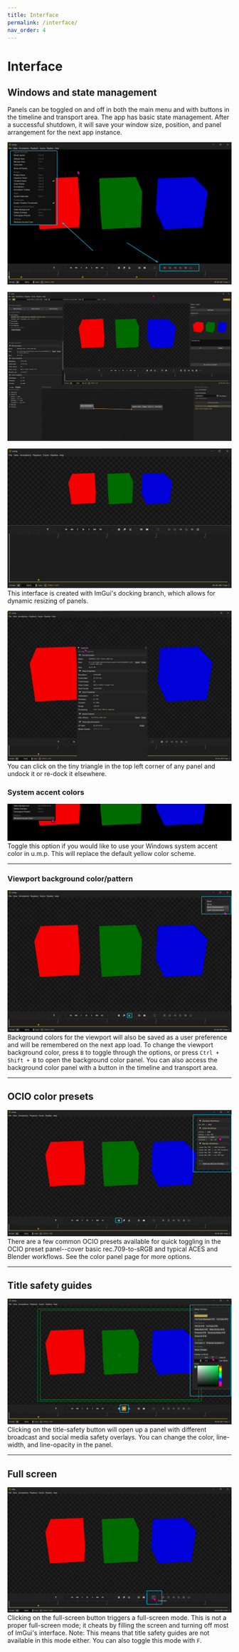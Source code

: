 ```yaml
---
title: Interface
permalink: /interface/
nav_order: 4
---
```


# Interface

## Windows and state management

Panels can be toggled on and off in both the main menu and with buttons in the timeline and transport area. The app has basic state management. After a successful shutdown, it will save your window size, position, and panel arrangement for the next app instance.

![window](images/TabTip_ullUmjtFO6.png)

![window](images/ump_wXBDg2Ew4W.png)

![window](images/ump_iESj94rTHh.png)
This interface is created with ImGui's docking branch, which allows for dynamic resizing of panels. 

![window](images/ump_inZlpyUcCJ.png)
You can click on the tiny triangle in the top left corner of any panel and undock it or re-dock it elsewhere.

### System accent colors

![window](images/TabTip_x9kxLzwOyT.png)
Toggle this option if you would like to use your Windows system accent color in u.m.p. This will replace the default yellow color scheme.

---

### Viewport background color/pattern

![window](images/TabTip_rw4JnktPoi.png)
Background colors for the viewport will also be saved as a user preference and will be remembered on the next app load. To change the viewport background color, press `B` to toggle through the options, or press `Ctrl + Shift + B` to open the background color panel. You can also access the background color panel with a button in the timeline and transport area.

---

## OCIO color presets

![window](images/TabTip_kzavM40mf9.png)
There are a few common OCIO presets available for quick toggling in the OCIO preset panel--cover basic rec.709-to-sRGB and typical ACES and Blender workflows. See the color panel page for more options.

---

## Title safety guides

![window](images/TabTip_NbmkwGOwqc.png)
Clicking on the title-safety button will open up a panel with different broadcast and social media safety overlays. You can change the color, line-width, and line-opacity in the panel.

---

## Full screen

![window](images/TabTip_A66uLfJWL3.png)
Clicking on the full-screen button triggers a full-screen mode. This is not a proper full-screen mode; it cheats by filling the screen and turning off most of ImGui's interface. Note: This means that title safety guides are not available in this mode either. You can also toggle this mode with `F`.
